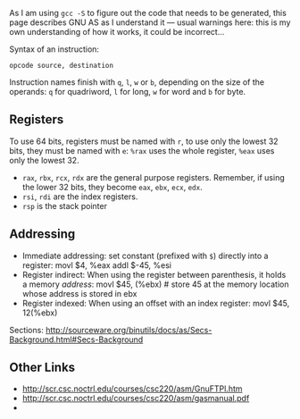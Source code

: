 As I am using `gcc -S` to figure out the code that needs to be
generated, this page describes GNU AS as I understand it — usual
warnings here: this is my own understanding of how it works, it could be
incorrect...



Syntax of an instruction:

    opcode source, destination
    
Instruction names finish with `q`, `l`, `w` or `b`, depending on the
size of the operands: `q` for quadriword, `l` for long, `w` for word
and `b` for byte.

## Registers

To use 64 bits, registers must be named with `r`, to use only the
lowest 32 bits, they must be named with `e`: `%rax` uses the whole
register, `%eax` uses only the lowest 32.

* `rax`, `rbx`, `rcx`, `rdx` are the general purpose registers.
  Remember, if using the lower 32 bits, they become `eax`, `ebx`,
  `ecx`, `edx`.
* `rsi`, `rdi` are the index registers.
* `rsp` is the stack pointer

## Addressing

* Immediate addressing: set constant (prefixed with `$`) directly into a register:
    movl $4, %eax
    addl $-45, %esi
* Register indirect: When using the register between parenthesis, it holds a memory _address_:
    movl $45, (%ebx) # store 45 at the memory location whose address is stored in ebx
* Register indexed: When using an offset with an index register:
    movl $45, 12(%ebx)



Sections: http://sourceware.org/binutils/docs/as/Secs-Background.html#Secs-Background

## Other Links

* http://scr.csc.noctrl.edu/courses/csc220/asm/GnuFTPl.htm
* http://scr.csc.noctrl.edu/courses/csc220/asm/gasmanual.pdf
* 